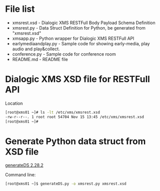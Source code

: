 File list
===

-   xmsrest.xsd - Dialogic XMS RESTFull Body Payload Schema Definition
-   xmsrest.py - Data Struct Definition for Python, be generated from "xmsrest.xsd"
-   xmsapp.py - Python wrapper for Dialogic XMS RESTFull API
-   earlymediaandplay.py - Sample code for showing early-media, play audio and play&collect.
-   conference.py - Sample code for conference room
-   README.md - README file

Dialogic XMS XSD file for RESTFull API
===

 Location

```bash
[root@xms01 ~]# ls -lt /etc/xms/xmsrest.xsd
-rw-r--r--. 1 root root 54704 Nov 15 13:45 /etc/xms/xmsrest.xsd
[root@xms01 ~]#
```

Generate Python data struct from XSD file
===

[generateDS 2.28.2](https://pypi.python.org/pypi/generateDS/)

Command line:

```bash
[root@xms01 ~]$ generateDS.py -o xmsrest.py xmsrest.xsd
```
